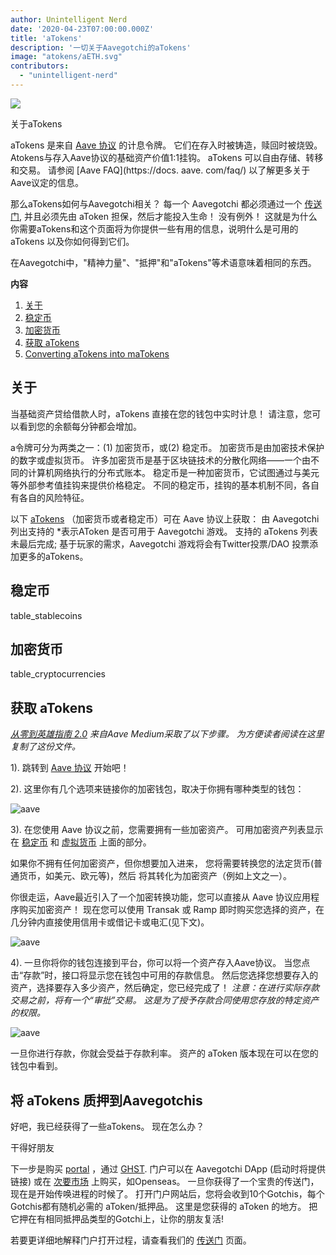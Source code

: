 ```yaml
---
author: Unintelligent Nerd
date: '2020-04-23T07:00:00.000Z'
title: 'aTokens'
description: '一切关于Aavegotchi的aTokens'
image: "atokens/aETH.svg"
contributors:
  - "unintelligent-nerd"
---
```


<div class="headerImageContainer">
<img class="headerImage" src="/atokens/aETH.png">
<p class="headerImageText">关于aTokens</p>
</div>

aTokens 是来自 [Aave 协议](https://aave.com) 的计息令牌。 它们在存入时被铸造，赎回时被烧毁。 Atokens与存入Aave协议的基础资产价值1:1挂钩。 aTokens 可以自由存储、转移和交易。 请参阅 [Aave FAQ](https://docs. aave. com/faq/) 以了解更多关于Aave议定的信息。

那么aTokens如何与Aavegotchi相关？ 每一个 Aavegotchi 都必须通过一个 [传送门](/pages/portals), 并且必须先由 aToken 担保，然后才能投入生命！ 没有例外！ 这就是为什么你需要aTokens和这个页面将为你提供一些有用的信息，说明什么是可用的 aTokens 以及你如何得到它们。

在Aavegotchi中，"精神力量"、"抵押"和"aTokens"等术语意味着相同的东西。

<div class="contentsBox">

**内容**

<ol>
<li><a href=#about>关于</a></li>
<li><a href=#stablecoins>稳定币</a></li>
<li><a href=#cryptocurrencies>加密货币</a></li>
<li><a href=#getting-atokens>获取 aTokens</a></li>
<li><a href=#converting-atokens-into-matokens>Converting aTokens into maTokens</a></li>
</ol>

</div>

## 关于

当基础资产贷给借款人时，aTokens 直接在您的钱包中实时计息！ 请注意，您可以看到您的余额每分钟都会增加。

a令牌可分为两类之一：(1) 加密货币，或(2) 稳定币。 加密货币是由加密技术保护的数字或虚拟货币。 许多加密货币是基于区块链技术的分散化网络——一个由不同的计算机网络执行的分布式账本。 稳定币是一种加密货币，它试图通过与美元等外部参考值挂钩来提供价格稳定。 不同的稳定币，挂钩的基本机制不同，各自有各自的风险特征。


以下 [aTokens](https://docs.aave.com/developers/deployed-contracts/deployed-contract-instances) （加密货币或者稳定币）可在 Aave 协议上获取： 由 Aavegotchi</em> 列出支持的 *表示AToken 是否可用于 Aavegotchi 游戏。 支持的 aTokens 列表未最后完成; 基于玩家的需求，Aavegotchi 游戏将会有Twitter投票/DAO 投票添加更多的aTokens。 </p>

## 稳定币

table_stablecoins

## 加密货币

table_cryptocurrencies

## 获取 aTokens

*[从零到英雄指南 2.0](https://medium.com/aave/zero-to-hero-guide-2-0-dadce0f3e834) 来自Aave Medium采取了以下步骤。 为方便读者阅读在这里复制了这份文件。*

1). 跳转到 <a href = "https://app.aave.com/">Aave 协议</a> 开始吧！

2). 这里你有几个选项来链接你的加密钱包，取决于你拥有哪种类型的钱包：

<img src = "/atokens/connect-your-wallet.png" alt = "aave" class="bodyImage" />

3). 在您使用 Aave 协议之前，您需要拥有一些加密资产。 可用加密资产列表显示在 <a href=#stablecoins>稳定币</a> 和 <a href=#cryptocurrencies>虚拟货币</a> 上面的部分。

如果你不拥有任何加密资产，但你想要加入进来， 您将需要转换您的法定货币(普通货币，如美元、欧元等)，然后 将其转化为加密资产（例如上文之一）。

你很走运，Aave最近引入了一个加密转换功能，您可以直接从 Aave 协议应用程序购买加密资产！ 现在您可以使用 Transak 或 Ramp 即时购买您选择的资产，在几分钟内直接使用信用卡或借记卡或电汇(见下文)。

<img src = "/atokens/buy-with-fiat.png" alt = "aave" class="bodyImage" />

4). 一旦你将你的钱包连接到平台，你可以将一个资产存入Aave协议。 当您点击“存款”时，接口将显示您在钱包中可用的存款信息。 然后您选择您想要存入的资产，选择要存入多少资产，然后确定，您已经完成了！ *注意：在进行实际存款交易之前，将有一个“审批”交易。 这是为了授予存款合同使用您存放的特定资产的权限。*

<img src = "/atokens/deposit.gif" alt = "aave" class="bodyImage" />

一旦你进行存款，你就会受益于存款利率。 资产的 aToken 版本现在可以在您的钱包中看到。

## 将 aTokens 质押到Aavegotchis

好吧，我已经获得了一些aTokens。 现在怎么办？

干得好朋友

下一步是购买 [portal](/portals) ，通过 [GHST](/ghst). 门户可以在 Aavegotchi DApp (启动时将提供链接) 或在 [次要市场](/marketplace) 上购买，如Openseas。 一旦你获得了一个宝贵的传送门，现在是开始传唤进程的时候了。 打开门户网站后，您将会收到10个Gotchis，每个Gotchis都有随机必需的 aToken/抵押品。 这里是您获得的 aToken 的地方。 把它押在有相同抵押品类型的Gotchi上，让你的朋友复活!

若要更详细地解释门户打开过程，请查看我们的 [传送门](/portals) 页面。